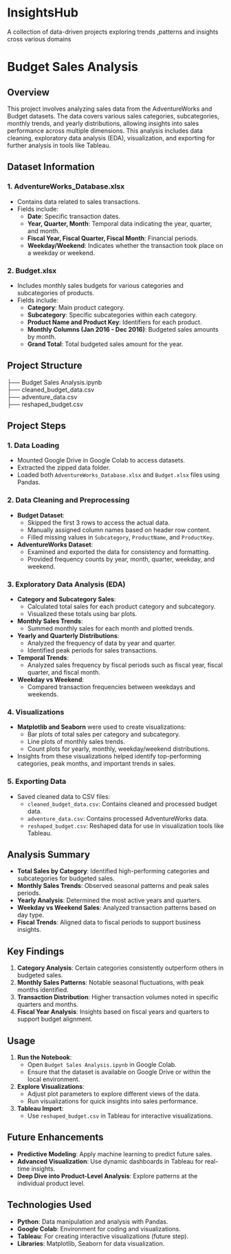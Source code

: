 # InsightsHub
A collection of data-driven projects exploring trends ,patterns and insights cross various domains
# Budget Sales Analysis

## Overview
This project involves analyzing sales data from the AdventureWorks and Budget datasets. The data covers various sales categories, subcategories, monthly trends, and yearly distributions, allowing insights into sales performance across multiple dimensions. This analysis includes data cleaning, exploratory data analysis (EDA), visualization, and exporting for further analysis in tools like Tableau.

## Dataset Information

### 1. **AdventureWorks_Database.xlsx**
   - Contains data related to sales transactions.
   - Fields include:
     - **Date**: Specific transaction dates.
     - **Year, Quarter, Month**: Temporal data indicating the year, quarter, and month.
     - **Fiscal Year, Fiscal Quarter, Fiscal Month**: Financial periods.
     - **Weekday/Weekend**: Indicates whether the transaction took place on a weekday or weekend.

### 2. **Budget.xlsx**
   - Includes monthly sales budgets for various categories and subcategories of products.
   - Fields include:
     - **Category**: Main product category.
     - **Subcategory**: Specific subcategories within each category.
     - **Product Name and Product Key**: Identifiers for each product.
     - **Monthly Columns (Jan 2016 - Dec 2016)**: Budgeted sales amounts by month.
     - **Grand Total**: Total budgeted sales amount for the year.

## Project Structure

├── Budget Sales Analysis.ipynb        
├── cleaned_budget_data.csv             
├── adventure_data.csv                  
├── reshaped_budget.csv                
                          

## Project Steps

### 1. Data Loading
   - Mounted Google Drive in Google Colab to access datasets.
   - Extracted the zipped data folder.
   - Loaded both `AdventureWorks_Database.xlsx` and `Budget.xlsx` files using Pandas.

### 2. Data Cleaning and Preprocessing
   - **Budget Dataset**:
     - Skipped the first 3 rows to access the actual data.
     - Manually assigned column names based on header row content.
     - Filled missing values in `Subcategory`, `ProductName`, and `ProductKey`.
   - **AdventureWorks Dataset**:
     - Examined and exported the data for consistency and formatting.
     - Provided frequency counts by year, month, quarter, weekday, and weekend.

### 3. Exploratory Data Analysis (EDA)
   - **Category and Subcategory Sales**:
     - Calculated total sales for each product category and subcategory.
     - Visualized these totals using bar plots.
   - **Monthly Sales Trends**:
     - Summed monthly sales for each month and plotted trends.
   - **Yearly and Quarterly Distributions**:
     - Analyzed the frequency of data by year and quarter.
     - Identified peak periods for sales transactions.
   - **Temporal Trends**:
     - Analyzed sales frequency by fiscal periods such as fiscal year, fiscal quarter, and fiscal month.
   - **Weekday vs Weekend**:
     - Compared transaction frequencies between weekdays and weekends.

### 4. Visualizations
   - **Matplotlib and Seaborn** were used to create visualizations:
     - Bar plots of total sales per category and subcategory.
     - Line plots of monthly sales trends.
     - Count plots for yearly, monthly, weekday/weekend distributions.
   - Insights from these visualizations helped identify top-performing categories, peak months, and important trends in sales.

### 5. Exporting Data
   - Saved cleaned data to CSV files:
     - `cleaned_budget_data.csv`: Contains cleaned and processed budget data.
     - `adventure_data.csv`: Contains processed AdventureWorks data.
     - `reshaped_budget.csv`: Reshaped data for use in visualization tools like Tableau.

## Analysis Summary

- **Total Sales by Category**: Identified high-performing categories and subcategories for budgeted sales.
- **Monthly Sales Trends**: Observed seasonal patterns and peak sales periods.
- **Yearly Analysis**: Determined the most active years and quarters.
- **Weekday vs Weekend Sales**: Analyzed transaction patterns based on day type.
- **Fiscal Trends**: Aligned data to fiscal periods to support business insights.

## Key Findings

1. **Category Analysis**: Certain categories consistently outperform others in budgeted sales.
2. **Monthly Sales Patterns**: Notable seasonal fluctuations, with peak months identified.
3. **Transaction Distribution**: Higher transaction volumes noted in specific quarters and months.
4. **Fiscal Year Analysis**: Insights based on fiscal years and quarters to support budget alignment.

## Usage

1. **Run the Notebook**:
   - Open `Budget Sales Analysis.ipynb` in Google Colab.
   - Ensure that the dataset is available on Google Drive or within the local environment.
2. **Explore Visualizations**:
   - Adjust plot parameters to explore different views of the data.
   - Run visualizations for quick insights into sales performance.
3. **Tableau Import**:
   - Use `reshaped_budget.csv` in Tableau for interactive visualizations.

## Future Enhancements

- **Predictive Modeling**: Apply machine learning to predict future sales.
- **Advanced Visualization**: Use dynamic dashboards in Tableau for real-time insights.
- **Deep Dive into Product-Level Analysis**: Explore patterns at the individual product level.

## Technologies Used

- **Python**: Data manipulation and analysis with Pandas.
- **Google Colab**: Environment for coding and visualizations.
- **Tableau**: For creating interactive visualizations (future step).
- **Libraries**: Matplotlib, Seaborn for data visualization.
